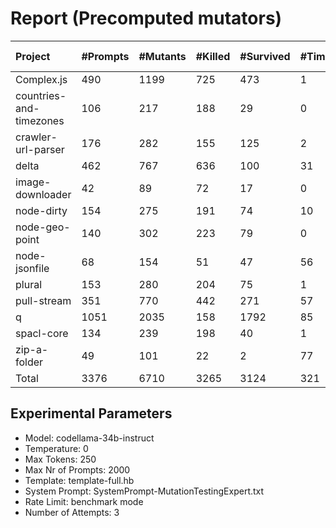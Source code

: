 # Report (Precomputed mutators)
| Project | #Prompts | #Mutants | #Killed | #Survived | #Timeout | MutationScore | LLMorpheus Time | Stryker Time | #Prompt Tokens | #Completion Tokens | #Total Tokens  |
|:--------|:---------|:---------|:--------|:----------|----------|---------------|-----------------|--------------|----------------|--------------------|----------------|
| Complex.js | 490 | 1199 | 725 | 473 | 1 | 60.55 | 3004.23 | 551.75 | 967508 | 102678 | 1070186 |
| countries-and-timezones | 106 | 217 | 188 | 29 | 0 | 86.64 | 1070.81 | 271.67 | 105828 | 23436 | 129264 |
| crawler-url-parser | 176 | 282 | 155 | 125 | 2 | 55.67 | 1641.14 | 609.47 | 386223 | 39107 | 425330 |
| delta | 462 | 767 | 636 | 100 | 31 | 86.96 | 2941.74 | 3523.73 | 890252 | 99014 | 989266 |
| image-downloader | 42 | 89 | 72 | 17 | 0 | 80.9 | 430.56 | 217.02 | 24655 | 9066 | 33721 |
| node-dirty | 154 | 275 | 191 | 74 | 10 | 73.09 | 1526.92 | 158.41 | 246248 | 33149 | 279397 |
| node-geo-point | 140 | 302 | 223 | 79 | 0 | 73.84 | 1411.09 | 896.55 | 316333 | 29968 | 346301 |
| node-jsonfile | 68 | 154 | 51 | 47 | 56 | 69.48 | 690.7 | 253.7 | 57516 | 14803 | 72319 |
| plural | 153 | 280 | 204 | 75 | 1 | 73.21 | 1521.13 | 116.82 | 265602 | 34155 | 299757 |
| pull-stream | 351 | 770 | 442 | 271 | 57 | 64.81 | 2496.65 | 765.8 | 208130 | 76714 | 284844 |
| q | 1051 | 2035 | 158 | 1792 | 85 | 11.94 | 5194.52 | 7179.06 | 2127655 | 220311 | 2347966 |
| spacl-core | 134 | 239 | 198 | 40 | 1 | 83.26 | 1351.07 | 698.44 | 162705 | 29365 | 192070 |
| zip-a-folder | 49 | 101 | 22 | 2 | 77 | 98.02 | 500.58 | 637.53 | 82457 | 10671 | 93128 |
| Total | 3376 | 6710 | 3265 | 3124 | 321 | - | 23781.14 | 15879.95 | 5841112 | 722437 | 6563549 |
## Experimental Parameters
  - Model: codellama-34b-instruct
  - Temperature: 0
  - Max Tokens: 250
  - Max Nr of Prompts: 2000
  - Template: template-full.hb
  - System Prompt: SystemPrompt-MutationTestingExpert.txt
  - Rate Limit: benchmark mode
  - Number of Attempts: 3


